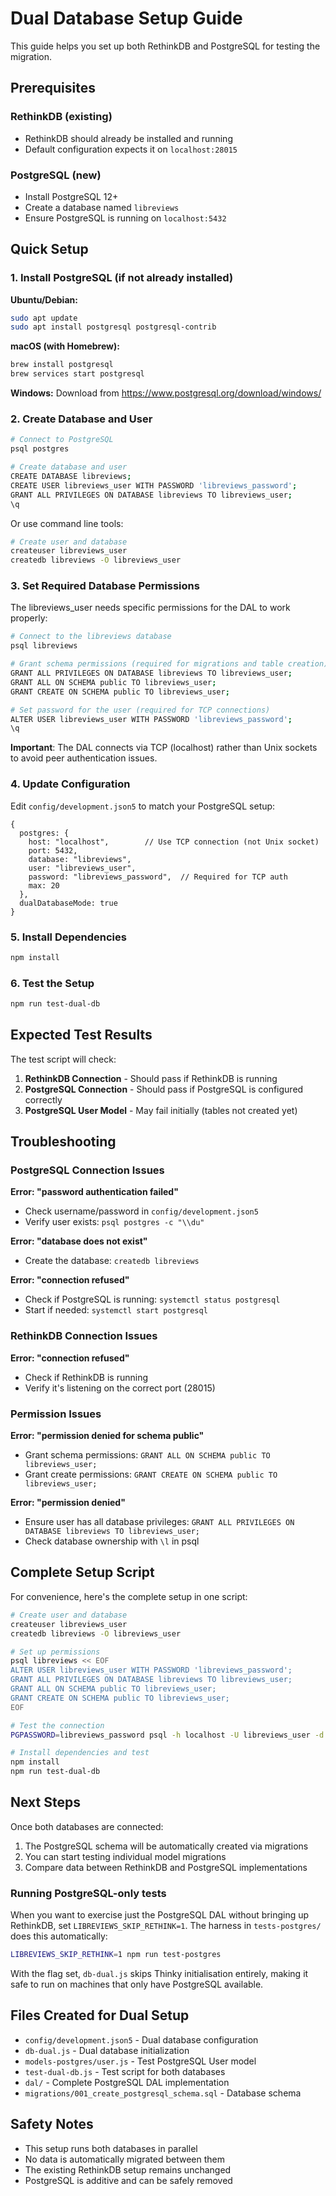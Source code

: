 # Dual Database Setup Guide

This guide helps you set up both RethinkDB and PostgreSQL for testing the migration.

## Prerequisites

### RethinkDB (existing)
- RethinkDB should already be installed and running
- Default configuration expects it on `localhost:28015`

### PostgreSQL (new)
- Install PostgreSQL 12+ 
- Create a database named `libreviews`
- Ensure PostgreSQL is running on `localhost:5432`

## Quick Setup

### 1. Install PostgreSQL (if not already installed)

**Ubuntu/Debian:**
```bash
sudo apt update
sudo apt install postgresql postgresql-contrib
```

**macOS (with Homebrew):**
```bash
brew install postgresql
brew services start postgresql
```

**Windows:**
Download from https://www.postgresql.org/download/windows/

### 2. Create Database and User

```bash
# Connect to PostgreSQL
psql postgres

# Create database and user
CREATE DATABASE libreviews;
CREATE USER libreviews_user WITH PASSWORD 'libreviews_password';
GRANT ALL PRIVILEGES ON DATABASE libreviews TO libreviews_user;
\q
```

Or use command line tools:
```bash
# Create user and database
createuser libreviews_user
createdb libreviews -O libreviews_user
```

### 3. Set Required Database Permissions

The libreviews_user needs specific permissions for the DAL to work properly:

```bash
# Connect to the libreviews database
psql libreviews

# Grant schema permissions (required for migrations and table creation)
GRANT ALL PRIVILEGES ON DATABASE libreviews TO libreviews_user;
GRANT ALL ON SCHEMA public TO libreviews_user;
GRANT CREATE ON SCHEMA public TO libreviews_user;

# Set password for the user (required for TCP connections)
ALTER USER libreviews_user WITH PASSWORD 'libreviews_password';
\q
```

**Important**: The DAL connects via TCP (localhost) rather than Unix sockets to avoid peer authentication issues.

### 4. Update Configuration

Edit `config/development.json5` to match your PostgreSQL setup:

```json5
{
  postgres: {
    host: "localhost",        // Use TCP connection (not Unix socket)
    port: 5432,
    database: "libreviews",
    user: "libreviews_user",
    password: "libreviews_password",  // Required for TCP auth
    max: 20
  },
  dualDatabaseMode: true
}
```

### 5. Install Dependencies

```bash
npm install
```

### 6. Test the Setup

```bash
npm run test-dual-db
```

## Expected Test Results

The test script will check:

1. **RethinkDB Connection** - Should pass if RethinkDB is running
2. **PostgreSQL Connection** - Should pass if PostgreSQL is configured correctly
3. **PostgreSQL User Model** - May fail initially (tables not created yet)

## Troubleshooting

### PostgreSQL Connection Issues

**Error: "password authentication failed"**
- Check username/password in `config/development.json5`
- Verify user exists: `psql postgres -c "\\du"`

**Error: "database does not exist"**
- Create the database: `createdb libreviews`

**Error: "connection refused"**
- Check if PostgreSQL is running: `systemctl status postgresql`
- Start if needed: `systemctl start postgresql`

### RethinkDB Connection Issues

**Error: "connection refused"**
- Check if RethinkDB is running
- Verify it's listening on the correct port (28015)

### Permission Issues

**Error: "permission denied for schema public"**
- Grant schema permissions: `GRANT ALL ON SCHEMA public TO libreviews_user;`
- Grant create permissions: `GRANT CREATE ON SCHEMA public TO libreviews_user;`

**Error: "permission denied"**
- Ensure user has all database privileges: `GRANT ALL PRIVILEGES ON DATABASE libreviews TO libreviews_user;`
- Check database ownership with `\l` in psql

## Complete Setup Script

For convenience, here's the complete setup in one script:

```bash
# Create user and database
createuser libreviews_user
createdb libreviews -O libreviews_user

# Set up permissions
psql libreviews << EOF
ALTER USER libreviews_user WITH PASSWORD 'libreviews_password';
GRANT ALL PRIVILEGES ON DATABASE libreviews TO libreviews_user;
GRANT ALL ON SCHEMA public TO libreviews_user;
GRANT CREATE ON SCHEMA public TO libreviews_user;
EOF

# Test the connection
PGPASSWORD=libreviews_password psql -h localhost -U libreviews_user -d libreviews -c "SELECT 'Connection successful!' as status;"

# Install dependencies and test
npm install
npm run test-dual-db
```

## Next Steps

Once both databases are connected:

1. The PostgreSQL schema will be automatically created via migrations
2. You can start testing individual model migrations
3. Compare data between RethinkDB and PostgreSQL implementations

### Running PostgreSQL-only tests

When you want to exercise just the PostgreSQL DAL without bringing up RethinkDB,
set `LIBREVIEWS_SKIP_RETHINK=1`. The harness in `tests-postgres/` does this
automatically:

```bash
LIBREVIEWS_SKIP_RETHINK=1 npm run test-postgres
```

With the flag set, `db-dual.js` skips Thinky initialisation entirely, making it
safe to run on machines that only have PostgreSQL available.

## Files Created for Dual Setup

- `config/development.json5` - Dual database configuration
- `db-dual.js` - Dual database initialization
- `models-postgres/user.js` - Test PostgreSQL User model
- `test-dual-db.js` - Test script for both databases
- `dal/` - Complete PostgreSQL DAL implementation
- `migrations/001_create_postgresql_schema.sql` - Database schema

## Safety Notes

- This setup runs both databases in parallel
- No data is automatically migrated between them
- The existing RethinkDB setup remains unchanged
- PostgreSQL is additive and can be safely removed
